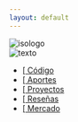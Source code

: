 ```yaml
---
layout: default
---
```


<div class="container-fluid h-100 d-flex align-items-center justify-content-center">
  <div class="vertical-center font-quicksand">
    <div class="row clearfix justify-content-center align-items-center no-gutters">
        <div class="col-12 text-left text-sm-center col-sm-auto mr-sm-2 mb-4 mb-sm-0">
            <img src="{{ "/assets/logo-simbolo.png" | relative_url }}" class="img-fluid logo-isotipo" alt="isologo">
        </div>
        <div class="col-12 text-center text-sm-left col-sm mr-2 d-flex justify-content-center d-sm-block">
          <div class="d-none d-sm-block">
                <img src="{{ "/assets/logo-texto.png" | relative_url }}" class="img-fluid logo-texto mb-sm-1" alt="texto">
            </div>
            <ul class="nav flex-column flex-sm-row font-weight-bold text-left">
              <li class="nav-item">
                <a class="nav-link p-0 pr-sm-2 font-size-large font-size-sm-normal" href="#">[ Código</a>
              </li>
              <li class="nav-item">
                <a class="nav-link p-0 px-sm-2 font-size-large font-size-sm-normal text-black-50 disabled" href="#">[ Aportes</a>
              </li>
              <li class="nav-item">
                <a class="nav-link p-0 px-sm-2 font-size-large font-size-sm-normal text-black-50 disabled" href="#">[ Proyectos</a>
              </li>
              <li class="nav-item">
                <a class="nav-link p-0 px-sm-2 font-size-large font-size-sm-normal text-black-50 disabled" href="#">[ Reseñas</a>
              </li>
              <li class="nav-item">
                <a class="nav-link p-0 pl-sm-2 font-size-large font-size-sm-normal text-black-50 disabled" href="#">[ Mercado</a>
              </li>
            </ul>
        </div>
    </div>
  </div>
</div>
